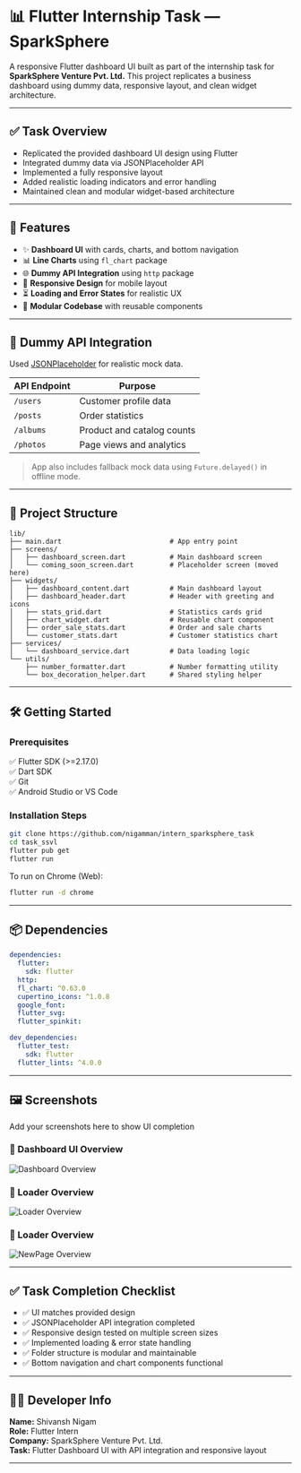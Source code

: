 # 📊 Flutter Internship Task — SparkSphere

A responsive Flutter dashboard UI built as part of the internship task for **SparkSphere Venture Pvt. Ltd.** This project replicates a business dashboard using dummy data, responsive layout, and clean widget architecture.

---

## ✅ Task Overview

- Replicated the provided dashboard UI design using Flutter
- Integrated dummy data via JSONPlaceholder API
- Implemented a fully responsive layout
- Added realistic loading indicators and error handling
- Maintained clean and modular widget-based architecture

---

## 🚀 Features

- ✨ **Dashboard UI** with cards, charts, and bottom navigation
- 📊 **Line Charts** using `fl_chart` package
- 🌐 **Dummy API Integration** using `http` package
- 📱 **Responsive Design** for mobile layout
- ⏳ **Loading and Error States** for realistic UX
- 🧱 **Modular Codebase** with reusable components

---

## 🔗 Dummy API Integration

Used [JSONPlaceholder](https://jsonplaceholder.typicode.com) for realistic mock data.

| API Endpoint | Purpose                    |
|--------------|-----------------------------|
| `/users`     | Customer profile data       |
| `/posts`     | Order statistics            |
| `/albums`    | Product and catalog counts  |
| `/photos`    | Page views and analytics    |

> App also includes fallback mock data using `Future.delayed()` in offline mode.

---

## 📁 Project Structure

```plaintext
lib/
├── main.dart                           # App entry point
├── screens/
│   ├── dashboard_screen.dart           # Main dashboard screen
│   └── coming_soon_screen.dart         # Placeholder screen (moved here)
├── widgets/
│   ├── dashboard_content.dart          # Main dashboard layout
│   ├── dashboard_header.dart           # Header with greeting and icons
│   ├── stats_grid.dart                 # Statistics cards grid
│   ├── chart_widget.dart               # Reusable chart component
│   ├── order_sale_stats.dart           # Order and sale charts
│   └── customer_stats.dart             # Customer statistics chart
├── services/
│   └── dashboard_service.dart          # Data loading logic
└── utils/
    ├── number_formatter.dart           # Number formatting utility
    └── box_decoration_helper.dart      # Shared styling helper
```

---

## 🛠️ Getting Started

### Prerequisites

✅ Flutter SDK (>=2.17.0)  
✅ Dart SDK  
✅ Git  
✅ Android Studio or VS Code

### Installation Steps

```bash
git clone https://github.com/nigamman/intern_sparksphere_task
cd task_ssvl
flutter pub get
flutter run
```

To run on Chrome (Web):

```bash
flutter run -d chrome
```

---

## 📦 Dependencies

```yaml
dependencies:
  flutter:
    sdk: flutter
  http: 
  fl_chart: ^0.63.0
  cupertino_icons: ^1.0.8
  google_font:
  flutter_svg:
  flutter_spinkit:

dev_dependencies:
  flutter_test:
    sdk: flutter
  flutter_lints: ^4.0.0
```

---

## 🖼️ Screenshots

Add your screenshots here to show UI completion

### 📌 Dashboard UI Overview
![Dashboard Overview](C:\Users\shiva\StudioProjects\task_ssvl\lib\assets\screenshot_dashboard.png)

### 📌 Loader Overview
![Loader Overview](C:\Users\shiva\StudioProjects\task_ssvl\lib\assets\screenshot_loading.png)

### 📌 Loader Overview

![NewPage Overview](C:\Users\shiva\StudioProjects\task_ssvl\lib\assets\screenshot_new-page.png)

---

## ✅ Task Completion Checklist

- ✅ UI matches provided design
- ✅ JSONPlaceholder API integration completed
- ✅ Responsive design tested on multiple screen sizes
- ✅ Implemented loading & error state handling
- ✅ Folder structure is modular and maintainable
- ✅ Bottom navigation and chart components functional

---

## 👨‍💻 Developer Info

**Name:** Shivansh Nigam  
**Role:** Flutter Intern  
**Company:** SparkSphere Venture Pvt. Ltd.  
**Task:** Flutter Dashboard UI with API integration and responsive layout

---

